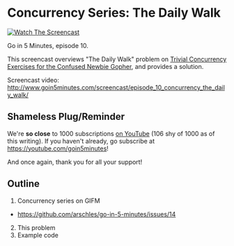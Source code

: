 # Concurrency Series: The Daily Walk

[![Watch The Screencast](http://www.goin5minutes/img/watch-screencast.svg)](http://www.goin5minutes.com/screencast/episode_10_concurrency_the_daily_walk/)

Go in 5 Minutes, episode 10.

This screencast overviews "The Daily Walk" problem on [Trivial Concurrency Exercises for the Confused Newbie Gopher](http://whipperstacker.com/2015/10/05/3-trivial-concurrency-exercises-for-the-confused-newbie-gopher/), and provides a solution.

Screencast video:
http://www.goin5minutes.com/screencast/episode_10_concurrency_the_daily_walk/

## Shameless Plug/Reminder

We're  **so close** to 1000 subscriptions [on YouTube](https://www.youtube.com/channel/UC2GHqYE3fVJMncbrRd8AqcA) (106 shy of 1000 as of this writing). If you haven't already, go subscribe at https://youtube.com/goin5minutes!

And once again, thank you for all your support!

## Outline

1. Concurrency series on GIFM
  - https://github.com/arschles/go-in-5-minutes/issues/14
2. This problem
3. Example code
